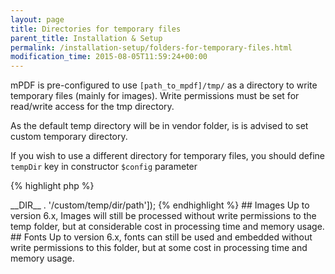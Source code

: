 ```yaml
---
layout: page
title: Directories for temporary files
parent_title: Installation & Setup
permalink: /installation-setup/folders-for-temporary-files.html
modification_time: 2015-08-05T11:59:24+00:00
---
```


mPDF is pre-configured to use `[path_to_mpdf]/tmp/` as a directory to write temporary files
(mainly for images). Write permissions must be set for read/write access for the tmp directory.

As the default temp directory will be in vendor folder, is is advised to set custom temporary directory.

If you wish to use a different directory for temporary files, you should define `tempDir` key in constructor
`$config` parameter

{% highlight php %}
<?php

// Require composer autoload
require_once __DIR__ . '/vendor/autoload.php';

$mpdf = new \Mpdf\Mpdf(['tempDir' => __DIR__ . '/custom/temp/dir/path']);
{% endhighlight %}

## Images

Up to version 6.x, Images will still be processed without write permissions to the temp folder, but at considerable cost
in processing time and memory usage.

## Fonts

Up to version 6.x, fonts can still be used and embedded without write permissions to this folder, but at some cost in processing time
and memory usage.

